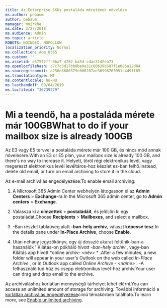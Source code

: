 ```yaml
---
title: Az Enterprise SKUs postaláda méretének növelése
ms.author: pebaum
author: pebaum
manager: mnirkhe
ms.date: 3/27/2018
ms.audience: Admin
ms.topic: article
ROBOTS: NOINDEX, NOFOLLOW
localization_priority: Normal
ms.collection: Adm_O365
ms.custom: ''
ms.assetid: e57572ff-0ba7-4782-ba5d-cdac3142ea71
ms.openlocfilehash: c7c7c3d17bb0be0a31c80b39b587f1e085a12d84
ms.sourcegitcommit: a256e8680379c006287ae30996763051c4d9ff85
ms.translationtype: MT
ms.contentlocale: hu-HU
ms.lasthandoff: 09/04/2019
ms.locfileid: "36739279"
---
```

# <a name="what-to-do-if-your-mailbox-size-is-already-100gb"></a><span data-ttu-id="87315-102">Mi a teendő, ha a postaláda mérete már 100GB</span><span class="sxs-lookup"><span data-stu-id="87315-102">What to do if your mailbox size is already 100GB</span></span>

<span data-ttu-id="87315-103">Az E3 vagy E5 tervvel a postaláda mérete már 100 GB, és nincs mód annak növelésére.</span><span class="sxs-lookup"><span data-stu-id="87315-103">With an E3 or E5 plan, your mailbox size is already 100 GB, and there's no way to increase it.</span></span> <span data-ttu-id="87315-104">Helyett, töröl régi elektronikus levél, vagy megereszt elektronikus levél levéltáros-hoz készlet ez-ban felhő.</span><span class="sxs-lookup"><span data-stu-id="87315-104">Instead, delete old email, or turn on email archiving to store it in the cloud.</span></span> 
  
<span data-ttu-id="87315-105">Az e-mail archiválás engedélyezése:</span><span class="sxs-lookup"><span data-stu-id="87315-105">To enable email archiving:</span></span>
  
1. <span data-ttu-id="87315-106">A Microsoft 365 Admin Center webhelyén látogasson el az **Admin Centers** \> **Exchange**-ra.</span><span class="sxs-lookup"><span data-stu-id="87315-106">In the Microsoft 365 admin center, go to **Admin centers** \> **Exchange**.</span></span> 
    
2. <span data-ttu-id="87315-107">Válassza ki a **címzettek** \> **postaládáit**, és jelöljön ki egy postaládát.</span><span class="sxs-lookup"><span data-stu-id="87315-107">Choose **Recipients** \> **Mailboxes**, and select a mailbox.</span></span> 
    
3. <span data-ttu-id="87315-108">-Ban részlet táblaüveg alatt **-ban-hely archív**, választ **képessé tesz**.</span><span class="sxs-lookup"><span data-stu-id="87315-108">In the details pane under **In-Place Archive**, choose **Enable**.</span></span> 
    
4. <span data-ttu-id="87315-109">Után néhány jegyzőkönyv, egy új dosszié akarat feltűnik-ban-a használók ' Kilátás-on pókháló hívott *-ban-hely archív* , vagy-ban Kilátás app hívott \*online archív- \<név\> \* .</span><span class="sxs-lookup"><span data-stu-id="87315-109">After a few minutes, a new folder will appear in your user's Outlook on the web called  *In-Place Archive*  , or in Outlook app called  *Online Archive - \<name\>*  .</span></span> <span data-ttu-id="87315-110">-A felhasználó tud húz és csepp elektronikus levél-hoz archív.</span><span class="sxs-lookup"><span data-stu-id="87315-110">Your user can drag and drop email to the archive.</span></span> 
    
<span data-ttu-id="87315-111">Az archiváláshoz korlátlan mennyiségű tárhelyet lehet elérni.</span><span class="sxs-lookup"><span data-stu-id="87315-111">You can access an unlimited amount of storage for archiving.</span></span> <span data-ttu-id="87315-112">További információ a [korlátlan archiválás engedélyezése](https://docs.microsoft.com/office365/securitycompliance/enable-unlimited-archiving)című témakörben található.</span><span class="sxs-lookup"><span data-stu-id="87315-112">To learn more, see [Enable unlimited archiving](https://docs.microsoft.com/office365/securitycompliance/enable-unlimited-archiving).</span></span>
  


